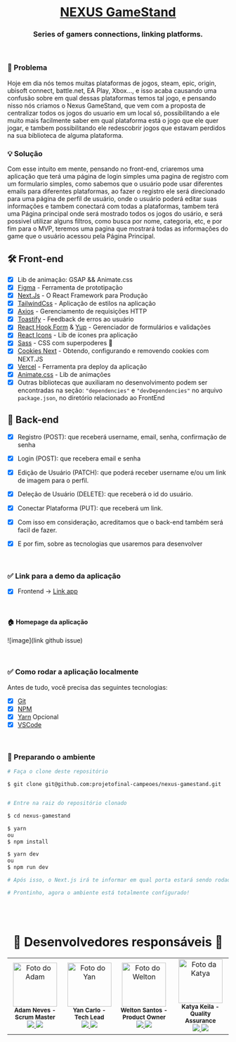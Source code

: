 <h1 align="center">
    <a href="https://nexus-gamestand.vercel.app/">NEXUS GameStand</a>
</h1>

<h3 align="center">Series of gamers connections, linking platforms.</h3>

<br/>

### 🤔 Problema
Hoje em dia nós temos muitas plataformas de jogos, steam, epic, origin, ubisoft connect, battle.net, EA Play, Xbox..., e isso acaba causando uma confusão sobre em qual dessas plataformas temos tal jogo, e pensando nisso nós criamos o Nexus GameStand, que vem com a proposta de centralizar todos os jogos do usuario em um local só, possibilitando a ele muito mais facilmente saber em qual plataforma está o jogo que ele quer jogar, e tambem possibilitando ele redescobrir jogos que estavam perdidos na sua biblioteca de alguma plataforma.

### 💡 Solução
Com esse intuito em mente, pensando no front-end, criaremos uma aplicação que terá uma página de login simples uma pagina de registro com um formulario simples, como sabemos que o usuário pode usar diferentes emails para diferentes plataformas, ao fazer o registro ele será direcionado para uma página de perfil de usuário, onde o usuário poderá editar suas informações e tambem conectará com todas a plataformas, tambem terá uma Página principal onde será mostrado todos os jogos do usário, e será possivel utilizar alguns filtros, como busca por nome, categoria, etc, e por fim para o MVP, teremos uma pagina que mostrará todas as informações do game que o usuário acessou pela Página Principal.


## 🛠 Front-end
- [x] Lib de animação: GSAP && Animate.css
- [x] [Figma](https://www.figma.com/) - Ferramenta de prototipação
- [x] [Next.Js](https://vitejs.dev/) - O React Framework para Produção
- [x] [TailwindCss](https://tailwindcss.com/) - Aplicação de estilos na aplicação
- [x] [Axios](https://axios-http.com/ptbr/docs/intro) - Gerenciamento de requisições HTTP
- [x] [Toastify](https://fkhadra.github.io/react-toastify/introduction) - Feedback de erros ao usuário
- [x] [React Hook Form](https://reactrouter.com/) & [Yup](https://www.npmjs.com/package/yup) - Gerenciador de formulários e validações
- [x] [React Icons](https://react-icons.github.io/react-icons/) - Lib de ícones pra aplicação
- [x] [Sass](https://sass-lang.com/) - CSS com superpoderes 👀
- [x] [Cookies Next](https://openbase.com/js/cookies-next) - Obtendo, configurando e removendo cookies com NEXT.JS
- [x] [Vercel](https://vercel.com/) - Ferramenta pra deploy da aplicação
- [x] [Animate.css](https://animate.style/) - Lib de animações
- [x] Outras bibliotecas que auxiliaram no desenvolvimento podem ser encontradas na seção: `"dependencies"` e `"devDependencies"` no arquivo `package.json`, no diretório relacionado ao FrontEnd

## 🔨 Back-end
- [x] Registro (POST): que receberá username, email, senha, confirmação de senha
- [x] Login (POST): que recebera email e senha
- [x] Edição de Usuário (PATCH): que poderá receber username e/ou um link de imagem para o perfil.
- [x] Deleção de Usuário (DELETE): que receberá o id do usuário.
- [x] Conectar Plataforma (PUT): que receberá um link.
- [x] Com isso em consideração, acreditamos que o back-end também será facil de fazer.
- [x] E por fim, sobre as tecnologias que usaremos para desenvolver


<br/>

### ✅ Link para a demo da aplicação

- [x] Frontend -> <a href="https://nexus-gamestand.vercel.app/">Link app</a>

<br/>

#### 🏠 Homepage da aplicação

![image](link github issue)

<br/>

### ✅ Como rodar a aplicação localmente

Antes de tudo, você precisa das seguintes tecnologias:

- [x] [Git](https://git-scm.com)
- [x] [NPM](https://www.npmjs.com/)
- [x] [Yarn](https://classic.yarnpkg.com/lang/en/docs/install/#windows-stable) Opcional
- [x] [VSCode](https://code.visualstudio.com/)

<br/>

### 🎲 Preparando o ambiente

```bash
# Faça o clone deste repositório

$ git clone git@github.com:projetofinal-campeoes/nexus-gamestand.git


# Entre na raiz do repositório clonado

$ cd nexus-gamestand

$ yarn
ou
$ npm install

$ yarn dev
ou 
$ npm run dev

# Após isso, o Next.js irá te informar em qual porta estará sendo rodada sua aplicação. Basta segurar a tecla CTRL e clicar no link do localhost!!

# Prontinho, agora o ambiente está totalmente configurado!
```

<br/>

<br/>

<h1 align="center">👥 Desenvolvedores responsáveis 👥</h1> 

<table align="center">
  <tr>
    <td align="center">
        <img src="https://avatars.githubusercontent.com/u/93692439?v=4" width="100px;" alt="Foto do Adam"/><br>        
        <sub>
          <b>Adam Neves - Scrum Master</b> <br/>
            <a href="https://github.com/adamsnows" target="_blank"><img src="https://img.shields.io/badge/GitHub-100000?style=for-the-badge&logo=github&logoColor=white" target="_blank"/>
            <a href="https://www.linkedin.com/in/adam-neves/" target="_blank"><img src="https://img.shields.io/badge/-LinkedIn-%230077B5?style=for-the-badge&logo=linkedin&logoColor=white" target="_blank"/>
        </sub>
    </td>
    <td align="center">
        <img src="https://avatars.githubusercontent.com/u/40778394?v=4" width="100px;" alt="Foto do Yan"/><br>        
        <sub>
            <b>Yan Carlo - Tech Lead</b> <br/>
            <a href="https://github.com/yancarlodev" target="_blank"><img src="https://img.shields.io/badge/GitHub-100000?style=for-the-badge&logo=github&logoColor=white" target="_blank"/>
                <a href="https://www.linkedin.com/in/yancarlodev/" target="_blank"><img src="https://img.shields.io/badge/-LinkedIn-%230077B5?style=for-the-badge&logo=linkedin&logoColor=white" target="_blank"/>
        </sub>
    </td>
    <td align="center">
        <img src="https://avatars.githubusercontent.com/u/88001200?v=4" width="100px;" alt="Foto do Welton"/><br>        
        <sub>
          <b>Welton Santos - Product Owner</b> <br/>
            <a href="https://github.com/WeltonSantosFr" target="_blank"><img src="https://img.shields.io/badge/GitHub-100000?style=for-the-badge&logo=github&logoColor=white" target="_blank"/>
                <a href="https://www.linkedin.com/in/welton-santos-7a2b7b214/" target="_blank"><img src="https://img.shields.io/badge/-LinkedIn-%230077B5?style=for-the-badge&logo=linkedin&logoColor=white" target="_blank"/>
        </sub>
    </td>
      <td align="center">
        <img src="https://i.imgur.com/yVKFKmI.png" width="100px;" alt="Foto da Katya"/><br>          
        <sub>
          <b>Katya Keila - Quality Assurance</b>  <br/>
            <a href="https://github.com/katyakeila" target="_blank"><img src="https://img.shields.io/badge/GitHub-100000?style=for-the-badge&logo=github&logoColor=white" target="_blank"/>
                <a href="https://www.linkedin.com/in/katya-oliveira/" target="_blank"><img src="https://img.shields.io/badge/-LinkedIn-%230077B5?style=for-the-badge&logo=linkedin&logoColor=white" target="_blank"/>
        </sub>
    </td>
    
  </tr>
</table>
